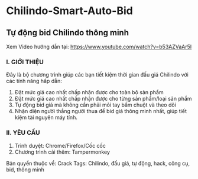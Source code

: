 # Chilindo-Smart-Auto-Bid

<h2>Tự động bid Chilindo thông minh</h2>

Xem Video hướng dẫn tại: https://www.youtube.com/watch?v=b53AZVaAr5I

<h3>I. GIỚI THIỆU</h3>

Đây là bộ chương trình giúp các bạn tiết kiệm thời gian đấu giá Chilindo với các tính năng hấp dẫn:
1. Đặt mức giá cao nhất chấp nhận được cho toàn bộ sản phẩm
2. Đặt mức giá cao nhất chấp nhận được cho từng sản phẩm/loại sản phẩm
3. Tự động bid giá mà không cần phải mỏi tay bấm chuột và theo dõi
4. Nhận diện người thắng người thua để bid giá thông minh nhất, giúp tiết kiệm tài nguyên máy tính.

<h3>II. YÊU CẦU</h3>

1. Trình duyệt: Chrome/Firefox/Cốc cốc
2. Chương trình cài thêm: Tampermonkey

Bản quyền thuộc về: Crack
Tags: Chilindo, đấu giá, tự động, hack, công cụ, bid, thông minh
